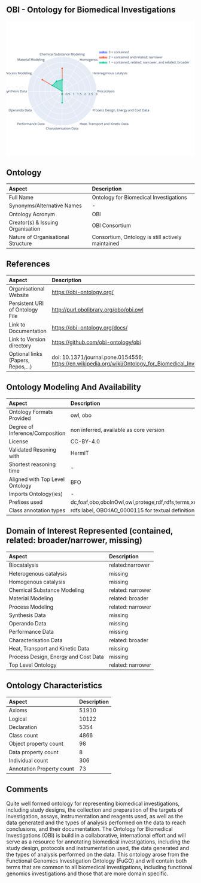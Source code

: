 ## OBI - Ontology for Biomedical Investigations



 ![Radarplot for Domains of ontology OBI](../radarplots/Radarplot_OBI.svg) 


## Ontology
|Aspect |Description| 
 |:---|:---|
| Full Name | Ontology for Biomedical Investigations |
| Synonyms/Alternative Names | - |
| Ontology Acronym | OBI |
| Creator(s) & Issuing Organisation | OBI Consortium |
| Nature of Organisational Structure | Consortium, Ontology is still actively maintained |

## References
|Aspect |Description| 
 |:---|:---|
| Organisational Website | https://obi-ontology.org/ |
| Persistent URI of Ontology File | http://purl.obolibrary.org/obo/obi.owl |
| Link to Documentation | https://obi-ontology.org/docs/ |
| Link to Version directory | https://github.com/obi-ontology/obi |
| Optional links (Papers, Repos,...) | doi: 10.1371/journal.pone.0154556; https://en.wikipedia.org/wiki/Ontology_for_Biomedical_Investigations |

## Ontology Modeling And Availability
|Aspect |Description| 
 |:---|:---|
| Ontology Formats Provided | owl, obo |
| Degree of Inference/Composition | non inferred, available as core version |
| License | CC-BY-4.0 |
| Validated Resoning with | HermiT |
| Shortest reasoning time | - |
| Aligned with Top Level Ontology | BFO |
| Imports Ontology(ies) | - |
| Prefixes used | dc,foaf,obo,oboInOwl,owl,protege,rdf,rdfs,terms,xml |
| Class annotation types | rdfs:label, OBO:IAO_0000115 for textual definitions |

## Domain of Interest Represented (contained, related: broader/narrower, missing)
|Aspect |Description| 
 |:---|:---|
| Biocatalysis | related:narrower |
| Heterogenous catalysis | missing |
| Homogenous catalysis | missing |
| Chemical Substance Modeling | related: narrower |
| Material Modeling | related: broader |
| Process Modeling | related: narrower |
| Synthesis Data | missing |
| Operando Data | missing |
| Performance Data | missing |
| Characterisation Data | related: broader |
| Heat, Transport and Kinetic Data | missing |
| Process Design, Energy and Cost Data | missing |
| Top Level Ontology | related: narrower |

## Ontology Characteristics
|Aspect |Description| 
 |:---|:---|
| Axioms | 51910 |
| Logical | 10122 |
| Declaration | 5354 |
| Class count | 4866 |
| Object property count | 98 |
| Data property count | 8 |
| Individual count | 306 |
| Annotation Property count | 73 |

## Comments
Quite well formed ontology for representing biomedical investigations, including study designs, the collection and preparation of the targets of investigation, assays, instrumentation and reagents used, as well as the data generated and the types of analysis performed on the data to reach conclusions, and their documentation.
The Ontology for Biomedical Investigations (OBI) is build in a collaborative, international effort and will serve as a resource for annotating biomedical investigations, including the study design, protocols and instrumentation used, the data generated and the types of analysis performed on the data. This ontology arose from the Functional Genomics Investigation Ontology (FuGO) and will contain both terms that are common to all biomedical investigations, including functional genomics investigations and those that are more domain specific.
